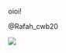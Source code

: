 oioi!

@Rafah_cwb20

![](https://phoneky.co.uk/thumbs/screensavers/down/new/cartoon-anime/giphy_2LpJsZFv.gif)
